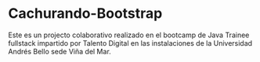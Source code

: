 # Cachurando-Bootstrap
Este es un projecto colaborativo realizado en el bootcamp de Java Trainee fullstack impartido por Talento Digital en las instalaciones de la Universidad Andrés Bello sede Viña del Mar.
